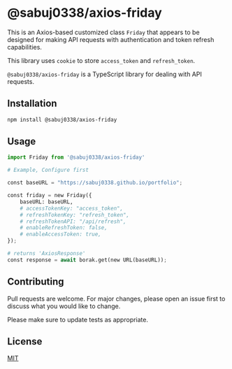 # @sabuj0338/axios-friday
This is an Axios-based customized class `Friday` that appears to be designed for making API requests with authentication and token refresh capabilities.

This library uses `cookie` to store `access_token` and `refresh_token`.

`@sabuj0338/axios-friday` is a TypeScript library for dealing with API requests.

## Installation


```bash
npm install @sabuj0338/axios-friday
```

## Usage

```python
import Friday from '@sabuj0338/axios-friday'

# Example, Configure first

const baseURL = "https://sabuj0338.github.io/portfolio";

const friday = new Friday({ 
    baseURL: baseURL,
    # accessTokenKey: "access_token",
    # refreshTokenKey: "refresh_token",
    # refreshTokenAPI: "/api/refresh",
    # enableRefreshToken: false,
    # enableAccessToken: true,
});

# returns 'AxiosResponse'
const response = await borak.get(new URL(baseURL));

```

## Contributing

Pull requests are welcome. For major changes, please open an issue first
to discuss what you would like to change.

Please make sure to update tests as appropriate.

## License

[MIT](https://choosealicense.com/licenses/mit/)